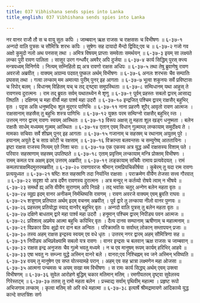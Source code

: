 ```yaml
---
title: 037 Vibhishana sends spies into Lanka
title_english: 037 Vibhishana sends spies into Lanka

---
```

<div class="audioEmbed"  caption="श्रीराम-हरिसीताराममूर्ति-घनपाठिभ्यां वचनम्" src="https://archive.org/download/Ramayana-recitation-Sriram-harisItArAmamUrti-Ghanapaati-v2/Kanda_6/Kanda_6_YK-037-Vibhishana_sends_spies_into_Lanka_0.mp3"></div>
नर वानर राजौ तौ स च वायु सुतः कपिः ।  
जाम्बवान् ऋक्ष राजसः च राक्षससः च विभीषणः ॥ ६-३७-१  
अन्गदो वालि पुत्रसः च सौमित्रिः शरभः कपिः ।  
सुषेणः सह दायादो मैन्दो द्विविद;एव च ॥ ६-३७-२  
गजो गव अक्षो कुमुदो नलो अथ पनसस् तथा ।  
अमित्र विषयम् प्राप्ताः समवेताः समर्थयन् ॥ ६-३७-३  
इयम् सा लक्ष्यते लन्का पुरी रावण पालिता ।  
सासुर उरग गन्धर्वैर् अमरैर् अपि दुर्जया ॥ ६-३७-४  
कार्य सिद्धिम् पुरस् क्ऱ्त्य मन्त्रयध्वम् विनिर्णये ।  
नित्यम् सम्निहितो ह्य् अत्र रावणो राक्षस अधिपः ॥ ६-३७-५  
तथा तेषु ब्रुवाणेषु रावण अवरजो अब्रवीत् ।  
वाक्यम् अग्राम्य पदवत् पुष्कल अर्थम् विभीषणः ॥ ६-३७-६  
अनलः शरभसः चैव सम्पातिः प्रघसस् तथा ।  
गत्वा लन्काम् मम अमात्याः पुरीम् पुनर् इह आगताः ॥ ६-३७-७  
भूत्वा शकुनयः सर्वे प्रविष्टासः च रिपोर् बलम् ।  
विधानम् विहितम् यच् च तद् द्ऱ्ष्ट्वा समुपस्थिताः ॥ ६-३७-८  
सम्विधानम् यथा आहुस् ते रावणस्य दुरात्मनः ।  
राम तद् ब्रुवतः सर्वम् यथातथ्येन मे शृणु ॥ ६-३७-९  
पूर्वम् प्रहस्तः सबलो द्वारम् आसाद्य तिष्ठति ।  
दक्षिणम् च महा वीर्यौ महा पार्श्व महा उदरौ ॥ ६-३७-१०  
इन्द्रजित् पश्चिम द्वारम् राक्षसैर् बहुभिर् वृतः ।  
पट्टस असि धनुष्मद्भिः शूल मुद्गर पाणिभिः ॥ ६-३७-११  
नाना प्रहरणैः शूरैर् आवृतो रावण आत्मजः ।  
राक्षसानाम् सहस्रैस् तु बहुभिः शस्त्र पाणिभिः ॥ ६-३७-१२  
युक्तः परम सम्विग्नो राक्षसैर् बहुभिर् व्ऱ्तः ।  
उत्तरम् नगर द्वारम् रावणः स्वयम् आस्थितः ॥ ६-३७-१३  
विरूप अक्षस् तु महता शूल खड्ग धनुष्मता ।  
बलेन राक्षसैः सार्धम् मध्यमम् गुल्मम् आस्थितः ॥ ६-३७-१४  
एतान् एवम् विधान् गुल्माम्ल् लन्कायाम् समुदीक्ष्य ते ।  
मामकाः सचिवाः सर्वे शीघ्रम् पुनर् इह आगताः ॥ ६-३७-१५  
गजानाम् च सहस्रम् च रथानाम् अयुतम् पुरे ।  
हयानाम् अयुते द्वे च साग्र कोटी च रक्षसाम् ॥ ६-३७-१६  
विक्रान्ता बलवन्तसः च सम्युगेष्व् आततायिनः ।  
इष्टा राक्षस राजस्य नित्यम् एते निशा चराः ॥ ६-३७-१७  
एक एकस्य अत्र युद्ध अर्थे राक्षसस्य विशाम् पते ।  
परिवारः सहस्राणाम् सहस्रम् उपतिष्ठते ॥ ६-३७-१८  
एताम् प्रवृत्तिम् लन्कायाम् मन्त्रि प्रोक्तम् विभीषणः ।  
रामम् कमल पत्र अक्षम् इदम् उत्तरम् अब्रवीत् ॥ ६-३७-१९  
लङ्कायाम् सचिवैः रामाय प्रत्यवेदयत् ।  
रामं कमलपत्राक्षमिदमुत्तरमब्रवीत् ॥ ६-३७-२०  
रावणावरजः श्रीमान् रामप्रियचिकीर्षया ।  
कुबेरम् तु यदा राम रावणः प्रत्ययुध्यत ॥ ६-३७-२१  
षष्टिः शत सहस्राणि तदा निर्यान्ति राक्षसाः ।  
पराक्रमेण वीर्येण तेजसा सत्त्व गौरवात् ॥ ६-३७-२२  
सदृशा यो अत्र दर्पेण रावणस्य दुरात्मनः ।  
अत्र मन्युर् न कर्तव्यो रोषये त्वाम् न भीषये ॥ ६-३७-२३  
समर्थो ह्य् असि वीर्येण सुराणाम् अपि निग्रहे ।  
तद् भवांसः चतुर् अन्गेण बलेन महता वृतः ॥ ६-३७-२४  
व्यूह्य इदम् वानर अनीकम् निर्मथिष्यसि रावणम् ।  
रावण अवरजे वाक्यम् एवम् ब्रुवति राघवः ॥ ६-३७-२५  
शत्रूणाम् प्रतिघात अर्थम् इदम् वचनम् अब्रवीत् ।  
पूर्व द्वारे तु लन्काया नीलो वानर पुम्गवः ॥ ६-३७-२६  
प्रहस्तम् प्रतियोद्धा स्याद् वानरैर् बहुभिर् वृतः ।  
अन्गदो वालि पुत्रस् तु बलेन महता वृतः ॥ ६-३७-२७  
दक्षिणे बाधताम् द्वारे महा पार्श्व महा उदरौ ।  
हनूमान् पश्चिम द्वारम् निपीड्य पवन आत्मजः ॥ ६-३७-२८  
प्रविशत्व् अप्रमेय आत्मा बहुभिः कपिभिर् वृतः ।  
दैत्य दानव सम्घानाम् ऋषीणाम् च महात्मनाम् ॥ ६-३७-२९  
विप्रकार प्रियः क्षुद्रो वर दान बल अन्वितः ।  
परिक्रामति यः सर्वाम्ल् लोकान् सम्तापयन् प्रजाः ॥ ६-३७-३०  
तस्य अहम् राक्षस इन्द्रस्य स्वयम् एव वधे धृतः ।  
उत्तरम् नगर द्वारम् अहम् सौमित्रिणा सह ॥ ६-३७-३१  
निपीड्य अभिप्रवेक्ष्यामि सबलो यत्र रावणः ।  
वानर इन्द्रसः च बलवान् ऋक्ष राजसः च जाम्बवान् ॥ ६-३७-३२  
राक्षस इन्द्र अनुजसः चैव गुल्मे भवतु मध्यमे ।  
न च एव मानुषम् रूपम् कार्यम् हरिभिर् आहवे ॥ ६-३७-३३  
एषा भवतु नः सम्ज्ना युद्धे अस्मिन् वानरे बले ।  
वानरा;एव निश्चिह्नम् स्व जने अस्मिन् भविष्यति ॥ ६-३७-३४  
वयम् तु मानुषेण एव सप्त योत्स्यामहे परान् ।  
अहम् एव सह भ्रात्रा लक्ष्मणेन महा ओजसा ॥ ६-३७-३५  
आत्मना पन्चमसः च अयम् सखा मम विभीषणः ।  
स रामः कार्य सिद्ध्य् अर्थम् एवम् उक्त्वा विभीषणम् ॥ ६-३७-३६  
सुवेल आरोहणे बुद्धिम् चकार मतिमान् मतिम् ।  
रमणीयतरम् दृष्ट्वा सुवेलस्य गिरेस्तट्म् ॥ ६-३७-३७  
ततस् तु रामो महता बलेन ।  
प्रच्चाद्य सर्वाम् पृथिवीम् महात्मा ।  
प्रहृष्ट रूपो अभिजगाम लन्काम् ।  
कृत्वा मतिम् सो अरि वधे महात्मा ॥ ६-३७-३८  
इत्यार्षे श्रीमद्रामायणे आदिकाव्ये युद्ध कान्दे सप्तत्रिंशः सर्गः